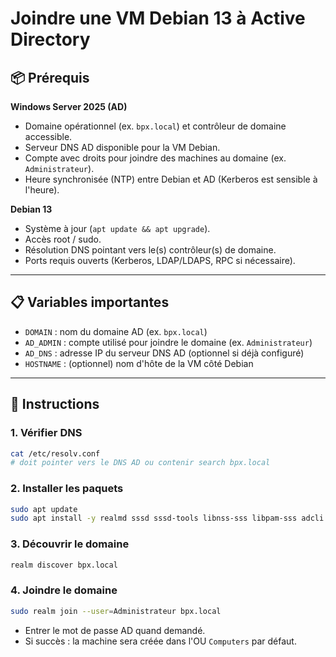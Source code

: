 # Joindre une VM Debian 13 à Active Directory

## 📦 Prérequis

**Windows Server 2025 (AD)**
* Domaine opérationnel (ex. `bpx.local`) et contrôleur de domaine accessible.
* Serveur DNS AD disponible pour la VM Debian.
* Compte avec droits pour joindre des machines au domaine (ex. `Administrateur`).
* Heure synchronisée (NTP) entre Debian et AD (Kerberos est sensible à l'heure).

**Debian 13**
* Système à jour (`apt update && apt upgrade`).
* Accès root / sudo.
* Résolution DNS pointant vers le(s) contrôleur(s) de domaine.
* Ports requis ouverts (Kerberos, LDAP/LDAPS, RPC si nécessaire).

---

## 📋 Variables importantes

* `DOMAIN` : nom du domaine AD (ex. `bpx.local`)
* `AD_ADMIN` : compte utilisé pour joindre le domaine (ex. `Administrateur`)
* `AD_DNS` : adresse IP du serveur DNS AD (optionnel si déjà configuré)
* `HOSTNAME` : (optionnel) nom d'hôte de la VM côté Debian

---

## 🚀 Instructions

### 1. Vérifier DNS

```bash
cat /etc/resolv.conf
# doit pointer vers le DNS AD ou contenir search bpx.local
```

### 2. Installer les paquets

```bash
sudo apt update
sudo apt install -y realmd sssd sssd-tools libnss-sss libpam-sss adcli samba-common-bin oddjob oddjob-mkhomedir packagekit krb5-user
```

### 3. Découvrir le domaine

```bash
realm discover bpx.local
```

### 4. Joindre le domaine

```bash
sudo realm join --user=Administrateur bpx.local
```

* Entrer le mot de passe AD quand demandé.
* Si succès : la machine sera créée dans l'OU `Computers` par défaut.
